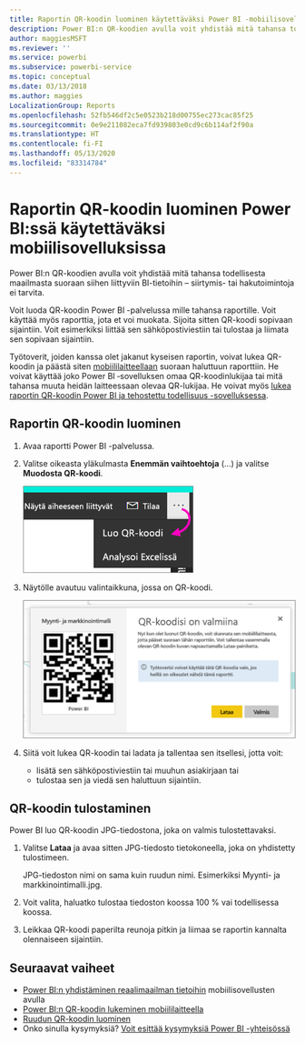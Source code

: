 ```yaml
---
title: Raportin QR-koodin luominen käytettäväksi Power BI ‑mobiilisovelluksissa
description: Power BI:n QR-koodien avulla voit yhdistää mitä tahansa todellisesta maailmasta suoraan siihen liittyviin Power BI ‑mobiilisovelluksen BI-tietoihin ilman hakutoimintoja.
author: maggiesMSFT
ms.reviewer: ''
ms.service: powerbi
ms.subservice: powerbi-service
ms.topic: conceptual
ms.date: 03/13/2018
ms.author: maggies
LocalizationGroup: Reports
ms.openlocfilehash: 52fb546df2c5e0523b218d00755ec273cac85f25
ms.sourcegitcommit: 0e9e211082eca7fd939803e0cd9c6b114af2f90a
ms.translationtype: HT
ms.contentlocale: fi-FI
ms.lasthandoff: 05/13/2020
ms.locfileid: "83314784"
---
```

# <a name="create-a-qr-code-for-a-report-in-power-bi-to-use-in-the-mobile-apps"></a>Raportin QR-koodin luominen Power BI:ssä käytettäväksi mobiilisovelluksissa
Power BI:n QR-koodien avulla voit yhdistää mitä tahansa todellisesta maailmasta suoraan siihen liittyviin BI-tietoihin – siirtymis- tai hakutoimintoja ei tarvita.

Voit luoda QR-koodin Power BI -palvelussa mille tahansa raportille. Voit käyttää myös raporttia, jota et voi muokata. Sijoita sitten QR-koodi sopivaan sijaintiin. Voit esimerkiksi liittää sen sähköpostiviestiin tai tulostaa ja liimata sen sopivaan sijaintiin. 

Työtoverit, joiden kanssa olet jakanut kyseisen raportin, voivat lukea QR-koodin ja päästä siten [mobiililaitteellaan](../consumer/mobile/mobile-apps-qr-code.md) suoraan haluttuun raporttiin. He voivat käyttää joko Power BI ‑sovelluksen omaa QR-koodinlukijaa tai mitä tahansa muuta heidän laitteessaan olevaa QR-lukijaa. He voivat myös [lukea raportin QR-koodin Power BI ja tehostettu todellisuus -sovelluksessa](../consumer/mobile/mobile-mixed-reality-app.md#scan-a-report-qr-code-in-holographic-view).

## <a name="create-a-qr-code-for-a-report"></a>Raportin QR-koodin luominen
1. Avaa raportti Power BI -palvelussa.
2. Valitse oikeasta yläkulmasta **Enemmän vaihtoehtoja** (...) ja valitse **Muodosta QR-koodi**. 
   
    ![](media/service-create-qr-code-for-report/power-bi-create-qr-code-report.png)
3. Näytölle avautuu valintaikkuna, jossa on QR-koodi. 
   
    ![](media/service-create-qr-code-for-report/powerbi_report_qrcode.png)
4. Siitä voit lukea QR-koodin tai ladata ja tallentaa sen itsellesi, jotta voit: 
   
   * lisätä sen sähköpostiviestiin tai muuhun asiakirjaan tai 
   * tulostaa sen ja viedä sen haluttuun sijaintiin. 

## <a name="print-the-qr-code"></a>QR-koodin tulostaminen
Power BI luo QR-koodin JPG-tiedostona, joka on valmis tulostettavaksi. 

1. Valitse **Lataa** ja avaa sitten JPG-tiedosto tietokoneella, joka on yhdistetty tulostimeen.  
   
   JPG-tiedoston nimi on sama kuin ruudun nimi. Esimerkiksi Myynti- ja markkinointimalli.jpg.
   
1. Voit valita, haluatko tulostaa tiedoston koossa 100 % vai todellisessa koossa.  
2. Leikkaa QR-koodi paperilta reunoja pitkin ja liimaa se raportin kannalta olennaiseen sijaintiin. 

## <a name="next-steps"></a>Seuraavat vaiheet
* [Power BI:n yhdistäminen reaalimaailman tietoihin](../consumer/mobile/mobile-apps-data-in-real-world-context.md) mobiilisovellusten avulla
* [Power BI:n QR-koodin lukeminen mobiililaitteella](../consumer/mobile/mobile-apps-qr-code.md)
* [Ruudun QR-koodin luominen](service-create-qr-code-for-tile.md)
* Onko sinulla kysymyksiä? [Voit esittää kysymyksiä Power BI -yhteisössä](https://community.powerbi.com/)
